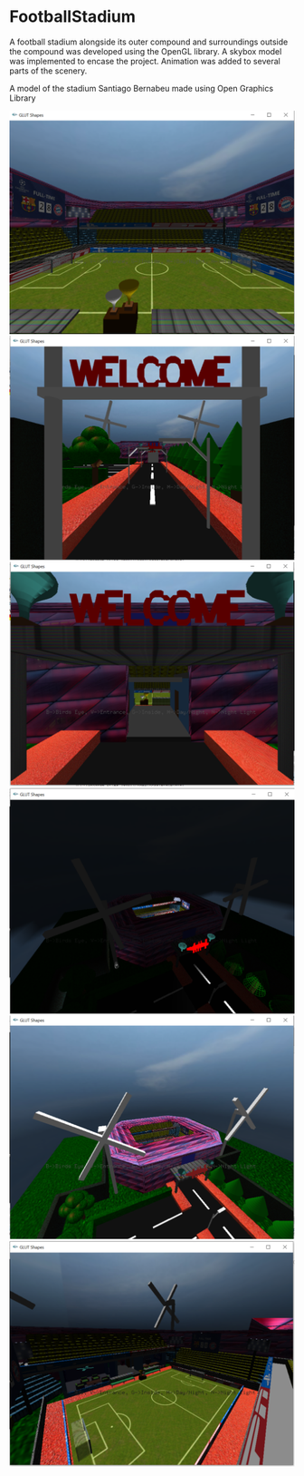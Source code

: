 # FootballStadium

A football stadium alongside its outer compound and surroundings outside the compound was developed using the OpenGL library. A skybox model was implemented to encase the project. Animation was added to several parts of the scenery.

A model of the stadium Santiago Bernabeu made using Open Graphics Library

![image alt](https://github.com/csbusra/FootballStadium/blob/ba49b5df231752f7539c05a5952c26b4051c2294/picture-4.PNG)
![image alt](https://github.com/csbusra/FootballStadium/blob/d73da97cacebcfcf2e52ed2053f4555efa2432b8/picture-1.PNG)
![image alt](https://github.com/csbusra/FootballStadium/blob/b4eeaa4ec789e53cab1e7c3022091ebfd7671581/picture-2.PNG)
![image alt](https://github.com/csbusra/FootballStadium/blob/25a4d78c627d19d5de401ca83e18bef7483db1d5/picture-10.PNG)
![image alt](https://github.com/csbusra/FootballStadium/blob/5d61b407c68412f175391ac01f7c309ee9094cf0/picture-3.PNG)
![image alt](https://github.com/csbusra/FootballStadium/blob/e0f5c5b4d96cb93ad62c32c320612f8da8061235/picture-9.PNG)
